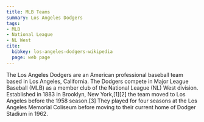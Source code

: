 ```yaml
---
title: MLB Teams
summary: Los Angeles Dodgers
tags:
- MLB
- National League
- NL West
cite:
  bibkey: los-angeles-dodgers-wikipedia
  page: web page
---
```

The Los Angeles Dodgers are an American professional baseball team based in
Los Angeles, California. The Dodgers compete in Major League Baseball (MLB) as a
member club of the National League (NL) West division. Established in 1883 in Brooklyn,
New York,[1][2] the team moved to Los Angeles before the 1958 season.[3] They played
for four seasons at the Los Angeles Memorial Coliseum before moving to their current
home of Dodger Stadium in 1962.
